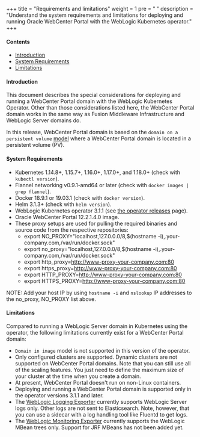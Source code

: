 +++
title = "Requirements and limitations"
weight = 1
pre = "<b> </b>"
description = "Understand the system requirements and limitations for deploying and running Oracle WebCenter Portal with the WebLogic Kubernetes operator."
+++

#### Contents

* [Introduction](#introduction)
* [System Requirements](#system-requirements)
* [Limitations](#limitations)

#### Introduction

This document describes the special considerations for deploying and running a WebCenter Portal domain with the WebLogic Kubernetes Operator.
Other than those considerations listed here, the WebCenter Portal domain works in the same way as Fusion Middleware Infrastructure and WebLogic Server domains do.

In this release, WebCenter Portal domain is based on the `domain on a persistent volume` [model](https://oracle.github.io/weblogic-kubernetes-operator/userguide/managing-domains/choosing-a-model/) where a WebCenter Portal domain is located in a persistent volume (PV).

#### System Requirements 
* Kubernetes 1.14.8+, 1.15.7+, 1.16.0+, 1.17.0+, and 1.18.0+ (check with `kubectl version`).
* Flannel networking v0.9.1-amd64 or later (check with `docker images | grep flannel`).
* Docker 18.9.1 or 19.03.1 (check with `docker version`).
* Helm 3.1.3+ (check with `helm version`).
* WebLogic Kubernetes operator 3.1.1 (see [the operator releases](https://github.com/oracle/weblogic-kubernetes-operator/releases/tag/v3.1.1) page). 
* Oracle WebCenter Portal 12.2.1.4.0 image.
* These proxy setups are used for pulling the required binaries and source code from the respective repositories:
    *  export NO_PROXY="localhost,127.0.0.0/8,$(hostname -i),.your-company.com,/var/run/docker.sock"
    *  export no_proxy="localhost,127.0.0.0/8,$(hostname -i),.your-company.com,/var/run/docker.sock"
    *  export http_proxy=http://www-proxy-your-company.com:80
    *  export https_proxy=http://www-proxy-your-company.com:80
    *  export HTTP_PROXY=http://www-proxy-your-company.com:80
    *  export HTTPS_PROXY=http://www-proxy-your-company.com:80

NOTE: Add your host IP by using `hostname -i` and `nslookup` IP addresses to the no_proxy, NO_PROXY list above.

#### Limitations

Compared to running a WebLogic Server domain in Kubernetes using the operator, the
following limitations currently exist for a WebCenter Portal domain:

* `Domain in image` model is not supported in this version of the operator.
* Only configured clusters are supported. Dynamic clusters are not supported on WebCenter Portal domains. Note that you can still use all of the scaling features. You just need to define the maximum size of your cluster at the time when you create a domain.
* At present, WebCenter Portal doesn't run on non-Linux containers.
* Deploying and running a WebCenter Portal domain is supported only in the operator versions 3.1.1 and later.
* The [WebLogic Logging Exporter](https://github.com/oracle/weblogic-logging-exporter)
  currently supports WebLogic Server logs only. Other logs are not sent to Elasticsearch.  Note, however, that you can use a sidecar with a log handling tool like Fluentd to get logs.
* The [WebLogic Monitoring Exporter](https://github.com/oracle/weblogic-monitoring-exporter)
  currently supports the WebLogic MBean trees only.  Support for JRF MBeans has not been added yet.